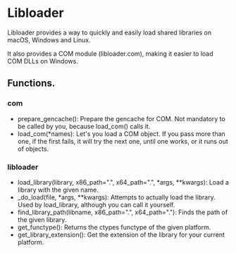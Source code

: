# Libloader

Libloader provides a way to quickly and easily load shared libraries on macOS, Windows and Linux.

It also provides a COM module (libloader.com), making it easier to load COM DLLs on Windows.

## Functions.

### com

* prepare_gencache(): Prepare the gencache for COM. Not mandatory to be called by you, because load_com() calls it.
* load_com(*names): Let's you load a COM object. If you pass more than one, if the first fails, it will try the next one, until one works, or it runs out of objects.

### libloader

* load_library(library, x86_path=".", x64_path=".", *args, **kwargs): Load a library with the given name.
* _do_load(file, *args, **kwargs): Attempts to actually load the library. Used by load_library, although you can call it yourself.
* find_library_path(libname, x86_path=".", x64_path="."): Finds the path of the given library.
* get_functype(): Returns the ctypes functype of the given platform.
* get_library_extension(): Get the extension of the library for your current platform.
